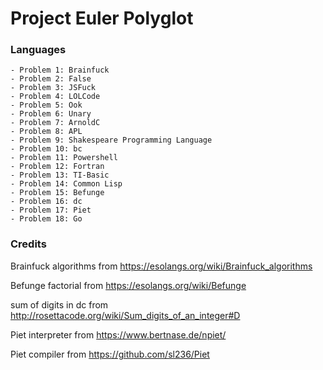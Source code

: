 # Project Euler Polyglot
### Languages
    - Problem 1: Brainfuck
    - Problem 2: False
    - Problem 3: JSFuck
    - Problem 4: LOLCode
    - Problem 5: Ook
    - Problem 6: Unary
    - Problem 7: ArnoldC
    - Problem 8: APL
    - Problem 9: Shakespeare Programming Language
    - Problem 10: bc
    - Problem 11: Powershell
    - Problem 12: Fortran
    - Problem 13: TI-Basic
    - Problem 14: Common Lisp
    - Problem 15: Befunge
    - Problem 16: dc
    - Problem 17: Piet
    - Problem 18: Go
### Credits
Brainfuck algorithms from https://esolangs.org/wiki/Brainfuck_algorithms

Befunge factorial from https://esolangs.org/wiki/Befunge

sum of digits in dc from http://rosettacode.org/wiki/Sum_digits_of_an_integer#D

Piet interpreter from https://www.bertnase.de/npiet/

Piet compiler from https://github.com/sl236/Piet
